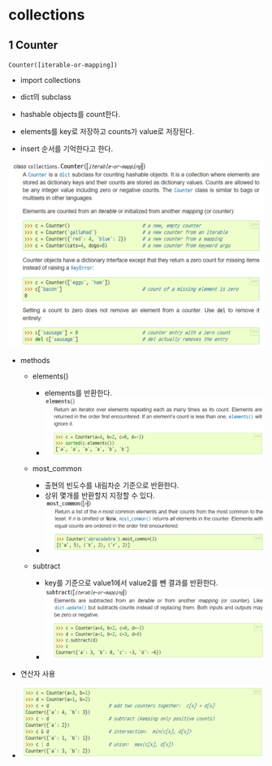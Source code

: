 # collections



## 1 Counter

`Counter([iterable-or-mapping])`



- import collections

- dict의 subclass
- hashable objects를 count한다.
- elements를 key로 저장하고 counts가 value로 저장된다.
- insert 순서를 기억한다고 한다.

![image-20210204231508854](12_collections.assets/image-20210204231508854.png)



- methods

  - elements()
    - elements를 반환한다.
    - ![image-20210204231852715](12_collections.assets/image-20210204231852715.png)

  - most_common
    - 출현의 빈도수를 내림차순 기준으로 반환한다.
    - 상위 몇개를 반환할지 지정할 수 있다.
    - ![image-20210204232047322](12_collections.assets/image-20210204232047322.png)

  - subtract
    - key를 기준으로 value1에서 value2를 뺀 결과를 반환한다.
    - ![image-20210204232307534](12_collections.assets/image-20210204232307534.png)



- 연산자 사용
- ![image-20210204232423061](12_collections.assets/image-20210204232423061.png)